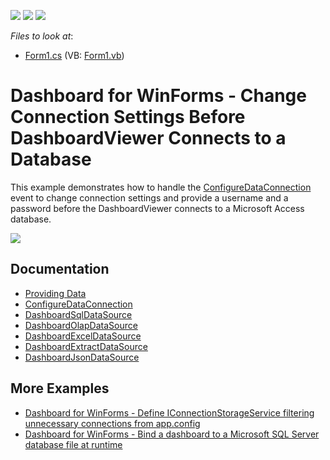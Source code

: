 <!-- default badges list -->
![](https://img.shields.io/endpoint?url=https://codecentral.devexpress.com/api/v1/VersionRange/128581100/19.1.3%2B)
[![](https://img.shields.io/badge/Open_in_DevExpress_Support_Center-FF7200?style=flat-square&logo=DevExpress&logoColor=white)](https://supportcenter.devexpress.com/ticket/details/E4759)
[![](https://img.shields.io/badge/📖_How_to_use_DevExpress_Examples-e9f6fc?style=flat-square)](https://docs.devexpress.com/GeneralInformation/403183)
<!-- default badges end -->
<!-- default file list -->
*Files to look at*:

* [Form1.cs](./CS/Dashboard_ConfigureDataConnection/Form1.cs) (VB: [Form1.vb](./VB/Dashboard_ConfigureDataConnection/Form1.vb))
<!-- default file list end -->
# Dashboard for WinForms - Change Connection Settings Before DashboardViewer Connects to a Database


This example demonstrates how to handle the [ConfigureDataConnection](http://docs.devexpress.com/Dashboard/DevExpress.DashboardWin.DashboardViewer.ConfigureDataConnection) event to change connection settings and provide a username and a password before the DashboardViewer connects to a Microsoft Access database.

![](/images/screenshot.png)

## Documentation

- [Providing Data](https://docs.devexpress.com/Dashboard/16914)
- [ConfigureDataConnection](https://docs.devexpress.com/Dashboard/DevExpress.DashboardWin.IDashboardControl.ConfigureDataConnection)
- [DashboardSqlDataSource](https://docs.devexpress.com/Dashboard/DevExpress.DashboardCommon.DashboardSqlDataSource)
- [DashboardOlapDataSource](https://docs.devexpress.com/Dashboard/DevExpress.DashboardCommon.DashboardOlapDataSource)
- [DashboardExcelDataSource](https://docs.devexpress.com/Dashboard/DevExpress.DashboardCommon.DashboardExcelDataSource)
- [DashboardExtractDataSource](https://docs.devexpress.com/Dashboard/DevExpress.DashboardCommon.DashboardExtractDataSource)
- [DashboardJsonDataSource](https://docs.devexpress.com/Dashboard/DevExpress.DashboardCommon.DashboardJsonDataSource)

## More Examples

- [Dashboard for WinForms - Define IConnectionStorageService filtering unnecessary connections from app.config](https://github.com/DevExpress-Examples/how-to-define-iconnectionstorageservice-filtering-unnecessary-connections-from-appconfig-t281449)
- [Dashboard for WinForms - Bind a dashboard to a Microsoft SQL Server database file at runtime](https://github.com/DevExpress-Examples/how-to-bind-dashboard-to-sql-server-database-file)

